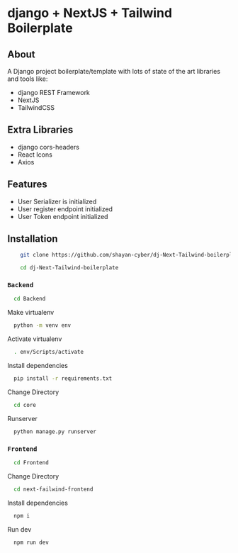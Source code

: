 
# django + NextJS + Tailwind Boilerplate



## About

A Django project boilerplate/template with lots of state of the art libraries and tools like:

- django REST Framework
- NextJS
- TailwindCSS


## Extra Libraries


- django cors-headers
- React Icons
- Axios



## Features

- User Serializer is initialized 
- User register endpoint initialized 
- User Token endpoint initialized



## Installation

```bash
    git clone https://github.com/shayan-cyber/dj-Next-Tailwind-boilerplate.git

```
```bash
    cd dj-Next-Tailwind-boilerplate
```



### `Backend`

```bash
  cd Backend
```

Make virtualenv

```bash
  python -m venv env
```

Activate virtualenv

```bash
  . env/Scripts/activate
```

Install dependencies

```bash
  pip install -r requirements.txt
```

Change Directory

```bash
  cd core
```

Runserver

```bash
  python manage.py runserver
```




### `Frontend`

```bash
  cd Frontend
```


Change Directory

```bash
  cd next-failwind-frontend
```

Install dependencies

```bash
  npm i
```

Run dev

```bash
  npm run dev
```
